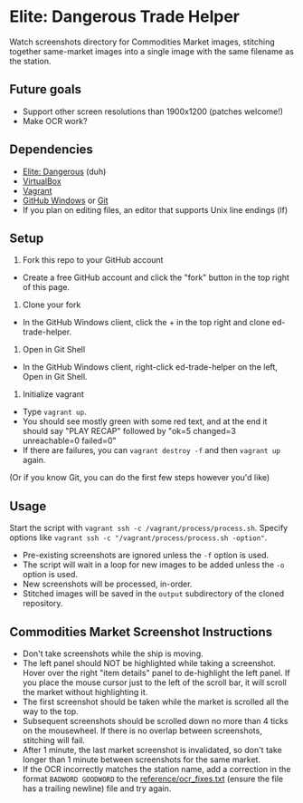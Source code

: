 # Elite: Dangerous Trade Helper

Watch screenshots directory for Commodities Market images, stitching together same-market images into a single image with the same filename as the station.

## Future goals

* Support other screen resolutions than 1900x1200 (patches welcome!)
* Make OCR work?

## Dependencies

* [Elite: Dangerous](http://www.elitedangerous.com/) (duh)
* [VirtualBox](https://www.virtualbox.org/wiki/Downloads)
* [Vagrant](https://www.vagrantup.com/downloads)
* [GitHub Windows](https://windows.github.com/) or [Git](http://msysgit.github.io/)
* If you plan on editing files, an editor that supports Unix line endings (lf)

## Setup

1. Fork this repo to your GitHub account
  * Create a free GitHub account and click the "fork" button in the top right of this page.
1. Clone your fork
  * In the GitHub Windows client, click the + in the top right and clone ed-trade-helper.
1. Open in Git Shell
  * In the GitHub Windows client, right-click ed-trade-helper on the left, Open in Git Shell.
1. Initialize vagrant
  * Type `vagrant up`.
  * You should see mostly green with some red text, and at the end it should say "PLAY RECAP" followed by "ok=5 changed=3 unreachable=0 failed=0"
  * If there are failures, you can `vagrant destroy -f` and then `vagrant up` again.

(Or if you know Git, you can do the first few steps however you'd like)

## Usage

Start the script with `vagrant ssh -c /vagrant/process/process.sh`. Specify options like `vagrant ssh -c "/vagrant/process/process.sh -option"`.

* Pre-existing screenshots are ignored unless the `-f` option is used.
* The script will wait in a loop for new images to be added unless the `-o` option is used.
* New screenshots will be processed, in-order.
* Stitched images will be saved in the `output` subdirectory of the cloned repository.

## Commodities Market Screenshot Instructions

* Don't take screenshots while the ship is moving.
* The left panel should NOT be highlighted while taking a screenshot. Hover over the right "item details" panel to de-highlight the left panel. If you place the mouse cursor just to the left of the scroll bar, it will scroll the market without highlighting it.
* The first screenshot should be taken while the market is scrolled all the way to the top.
* Subsequent screenshots should be scrolled down no more than 4 ticks on the mousewheel. If there is no overlap between screenshots, stitching will fail.
* After 1 minute, the last market screenshot is invalidated, so don't take longer than 1 minute between screenshots for the same market.
* If the OCR incorrectly matches the station name, add a correction in the format `BADWORD GOODWORD` to the [reference/ocr_fixes.txt](reference/ocr_fixes.txt) (ensure the file has a trailing newline) file and try again.
